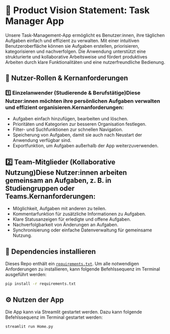 # 📌 Product Vision Statement: Task Manager App

Unsere Task-Management-App ermöglicht es Benutzer:innen, ihre täglichen Aufgaben einfach und effizient zu verwalten. Mit einer intuitiven Benutzeroberfläche können sie Aufgaben erstellen, priorisieren, kategorisieren und nachverfolgen. Die Anwendung unterstützt eine strukturierte und kollaborative Arbeitsweise und fördert produktives Arbeiten durch klare Funktionalitäten und eine nutzerfreundliche Bedienung.

## 👥 Nutzer-Rollen & Kernanforderungen

### 1️⃣ Einzelanwender (Studierende & Berufstätige)Diese Nutzer:innen möchten ihre persönlichen Aufgaben verwalten und effizient organisieren.Kernanforderungen:

* Aufgaben einfach hinzufügen, bearbeiten und löschen.
* Prioritäten und Kategorien zur besseren Organisation festlegen.
* Filter- und Suchfunktionen zur schnellen Navigation.
* Speicherung von Aufgaben, damit sie auch nach Neustart der Anwendung verfügbar sind.
* Exportfunktion, um Aufgaben außerhalb der App weiterzuverwenden.

## 2️⃣ Team-Mitglieder (Kollaborative Nutzung)Diese Nutzer:innen arbeiten gemeinsam an Aufgaben, z. B. in Studiengruppen oder Teams.Kernanforderungen:

* Möglichkeit, Aufgaben mit anderen zu teilen.
* Kommentarfunktion für zusätzliche Informationen zu Aufgaben.
* Klare Statusanzeigen für erledigte und offene Aufgaben.
* Nachverfolgbarkeit von Änderungen an Aufgaben.
* Synchronisierung oder einfache Datenverwaltung für gemeinsame Nutzung.

## 👾 Dependencies installieren

Dieses Repo enthält ein [`requirements.txt`](requirements.txt). Um alle notwendigen Anforderungen zu installieren, kann folgende Befehlssequenz im Terminal ausgeführt werden:

```bash
pip install -r requirements.txt
```

## ⚙ Nutzen der App

Die App kann via Streamlit gestartet werden. Dazu kann folgende Befehlssequenz im Terminal gestartet werden:

```bash
streamlit run Home.py
```
